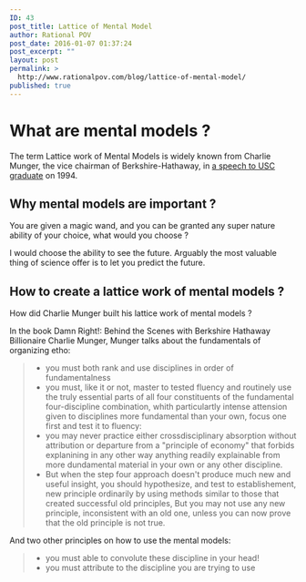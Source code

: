 ```yaml
---
ID: 43
post_title: Lattice of Mental Model
author: Rational POV
post_date: 2016-01-07 01:37:24
post_excerpt: ""
layout: post
permalink: >
  http://www.rationalpov.com/blog/lattice-of-mental-model/
published: true
---
```

# What are mental models ?

The term Lattice work of Mental Models is widely known from Charlie Munger, the vice chairman of Berkshire-Hathaway, in [a speech to USC graduate](https://old.ycombinator.com/munger.html) on 1994.


## Why mental models are important ?

You are given a magic wand, and you can be granted any super nature ability of your choice, what would you choose ?

I would choose the ability to see the future. Arguably the most valuable thing of science offer is to let you predict the future.

## How to create a lattice work of mental models ?

How did Charlie Munger built his lattice work of mental models ?

In the book Damn Right!: Behind the Scenes with Berkshire Hathaway Billionaire Charlie Munger, Munger talks about the fundamentals of organizing etho:

>* you must both rank and use disciplines in order of fundamentalness
>* you must, like it or not, master to tested fluency and routinely use the truly essential parts of all four constituents of the fundamental four-discipline combination, whith particulartly intense attension given to disciplines more fundamental than your own, focus one first and test it to fluency:
>* you may never practice either crossdisciplinary absorption without attribution or departure from a "principle of economy" that forbids explanining in any other way anything readily explainable from more dundamental material in your own or any other discipline.
>* But when the step four  approach doesn't produce much new and useful insight, you should hypothesize, and test to establishement, new principle ordinarily by using methods similar to those that created successful old principles, But you may not use any new principle, inconsistent with an old one, unless you can now prove that the old principle is not true.

And two other principles on how to use the mental models:

>* you must able to convolute these discipline in your head!
>* you must attribute to the discipline you are trying to use
